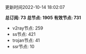 更新时间2022-10-14 18:02:07

**总订阅: 73**
**总节点: 1905**
**有效节点: 731**
- v2ray节点: 259
- ss节点: 421
- trojan节点: 41
- ssr节点: 10

